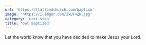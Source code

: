 ```yaml
---
url: 'https://flatlandchurch.com/baptism'
image: 'https://i.imgur.com/ixDT4ZW.jpg'
category: 'next-step'
title: 'Get Baptized'
---
```


Let the world know that you have decided to make Jesus your Lord.
